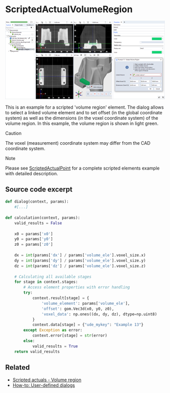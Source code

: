 # ScriptedActualVolumeRegion

![Scripted volume region example](scripted_actual_volume_region.png)

This is an example for a scripted 'volume region' element. The dialog allows to select a linked volume element and to set offset (in the global coordinate system) as well as the dimensions (in the voxel coordinate system) of the volume region. In this example, the volume region is shown in light green.

> [!CAUTION]
> The voxel (measurement) coordinate system may differ from the CAD coordinate system. 

> [!NOTE]
> Please see [ScriptedActualPoint](https://github.com/ZEISS/zeiss-inspect-app-examples/blob/main/AppExamples/scripted_actuals/ScriptedActualPoint/doc/Documentation.md) for a complete scripted elements example with detailed description.

## Source code excerpt

```python
def dialog(context, params):
    #[...]

def calculation(context, params):
    valid_results = False

    x0 = params['x0']
    y0 = params['y0']
    z0 = params['z0']

    dx = int(params['dx'] / params['volume_ele'].voxel_size.x)
    dy = int(params['dy'] / params['volume_ele'].voxel_size.y)
    dz = int(params['dz'] / params['volume_ele'].voxel_size.z)

    # Calculating all available stages
    for stage in context.stages:
        # Access element properties with error handling
        try:
            context.result[stage] = {
                'volume_element': params['volume_ele'],
                'offset': gom.Vec3d(x0, y0, z0),
                'voxel_data': np.ones((dx, dy, dz), dtype=np.uint8)
            }
            context.data[stage] = {"ude_mykey": "Example 13"}
        except Exception as error:
            context.error[stage] = str(error)
        else:
            valid_results = True
    return valid_results
```

## Related

* [Scripted actuals - Volume region](https://zeissiqs.github.io/zeiss-inspect-addon-api/2025/python_api/scripted_elements_api.html#volume-region)
* [How-to: User-defined dialogs](https://zeissiqs.github.io/zeiss-inspect-addon-api/2025/howtos/python_api_introduction/user_defined_dialogs.html)
